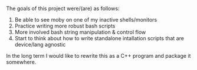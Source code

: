 The goals of this project were/(are) as follows:
1. Be able to see moby on one of my inactive shells/monitors
1. Practice writing more robust bash scripts
1. More involved bash string manipulation & control flow
1. Start to think about how to write standalone intallation scripts that are device/lang agnostic 

In the long term I would like to rewrite this as a C++ program and package it somewhere.

